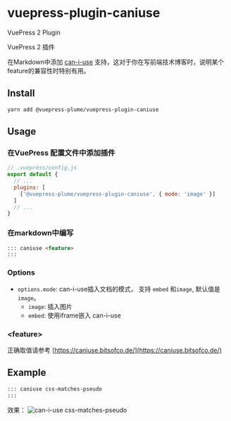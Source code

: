 # vuepress-plugin-caniuse

VuePress 2 Plugin

VuePress 2 插件

在Markdown中添加 [can-i-use](https://caniuse.com/) 支持，这对于你在写前端技术博客时，说明某个feature的兼容性时特别有用。

## Install
``` sh
yarn add @vuepress-plume/vuepress-plugin-caniuse
```

## Usage

### 在VuePress 配置文件中添加插件
``` js
// .vuepress/config.js
export default {
  // ...
  plugins: [
    ['@vuepress-plume/vuepress-plugin-caniuse', { mode: 'image' }]
  ]
  // ...
}
```
### 在markdown中编写
``` md
::: caniuse <feature>
:::
```

### Options

- `options.mode`: can-i-use插入文档的模式， 支持 `embed` 和`image`, 默认值是 `image`。
  - `image`: 插入图片
  - `embed`: 使用iframe嵌入 can-i-use

### \<feature>

正确取值请参考 [https://caniuse.bitsofco.de/](https://caniuse.bitsofco.de/)

## Example
``` md
::: caniuse css-matches-pseudo
:::
```
效果：
![can-i-use css-matches-pseudo](https://caniuse.bitsofco.de/image/css-dir-pseudo.webp)
